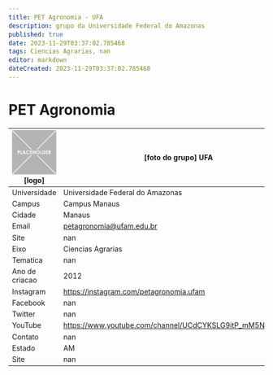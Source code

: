 ```yaml
---
title: PET Agronomia - UFA
description: grupo da Universidade Federal do Amazonas
published: true
date: 2023-11-29T03:37:02.785468
tags: Ciencias Agrarias, nan
editor: markdown
dateCreated: 2023-11-29T03:37:02.785468
---
```


# PET Agronomia


| ![placeholder.png](/placeholder.png) [logo] | [foto do grupo] UFA         |
| ------------------------------------------- | ------------------------------------------------- |
| Universidade                                | Universidade Federal do Amazonas      |
| Campus                                      | Campus Manaus            |
| Cidade                                      | Manaus             |
| Email                                       | petagronomia@ufam.edu.br             |
| Site                                        | nan              |
| Eixo                                        | Ciencias Agrarias              |
| Tematica                                    | nan          |
| Ano de criacao                              | 2012        |
| Instagram                                   | https://instagram.com/petagronomia.ufam         |
| Facebook                                    | nan          |
| Twitter                                     | nan           |
| YouTube                                     | https://www.youtube.com/channel/UCdCYKSLG9itP_mM5NqC2Vkw           |
| Contato                                     | nan         |
| Estado                                      |  AM            |
| Site                                        | nan |
